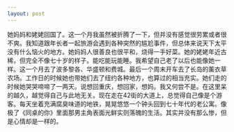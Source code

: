 ```yaml
---
layout: post
---
```

她妈妈和姥姥回国了。这一个月我虽然被折腾了一下，但并没有感觉很劳累或者很不爽。我知道跟年长者一起旅游会遇到各种突然的尴尬事件，但总体来说天下太平没有什么恼火的地方。她妈妈人很善良也很平和，烧得一手好菜。她的姥姥年近古稀，但完全不像七十岁的样子。能吃能玩能睡。我希望自己老了以后也能像她一样。这一个月去了波多黎各、华盛顿和费城。最后一个周末开车去了长岛的薰衣草农场。工作日的时候她也带她们去了纽约各种地方，也算过的相当充实。她们走的时候她哭哭啼啼了一两天。说想回重庆，想回家，想妈。我又何尝不是。在这里呆的越久，越觉得自己与此地无关。现在走在42街的大道上，总觉得自己像是个游客。每天坐着充满腐臭味道的地铁，晃晃悠悠一个钟头回到七十年代的老公寓。像极了《同桌的你》里面那男主角表面光鲜实则落魄的生活。其实并没有那么惨，但是心情却是一样的。